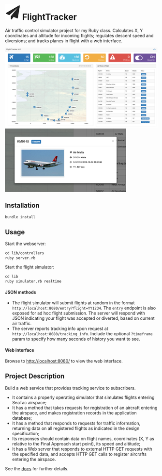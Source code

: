 # <img src="https://github.com/jmodjeska/flighttracker/blob/master/docs/images/plane.png" width=50px> FlightTracker
Air traffic control simulator project for my Ruby class. Calculates X, Y coordinates and altitude for incoming flights; regulates descent speed and diversions; and tracks planes in flight with a web interface.

<img src="https://github.com/jmodjeska/flighttracker/blob/master/docs/images/tracker_screenshot.png" width=900px>
  <img src="https://github.com/jmodjeska/flighttracker/blob/master/docs/images/plane_info_screenshot.png" width=400px>

## Installation
```
bundle install
```

## Usage
Start the webserver:
```
cd lib/controllers
ruby server.rb
```
Start the flight simulator:
```
cd lib
ruby simulator.rb realtime
```

#### JSON methods
* The flight simulator will submit flights at random in the format `http://localhost:8080/entry?flight=YY1234`. The `entry` endpoint is also exposed for ad hoc flight submission. The server will respond with JSON indicating your flight was accepted or diverted, based on current air traffic.
* The server reports tracking info upon request at `http://localhost:8080/tracking_info`. Include the optional `?timeframe` param to specify how many seconds of history you want to see.

#### Web interface
Browse to [http://localhost:8080/](http://localhost:8080/) to view the web interface.

## Project Description
Build a web service that provides tracking service to subscribers.
* It contains a properly operating simulator that simulates flights entering SeaTac airspace;
* It has a method that takes requests for registration of an aircraft entering the airspace, and makes registration records in the application database;
* It has a method that responds to requests for traffic information, returning data on all registered flights as indicated in the design specification;
* Its responses should contain data on flight names, coordinates (X, Y as relative to the Final Approach start point), its speed and altitude;
*  It has a Web server that responds to external HTTP GET requests with the specified data, and accepts HTTP GET calls to register aircrafts entering the airspace.

See the [docs](https://github.com/jmodjeska/flighttracker/tree/master/docs) for further details.
